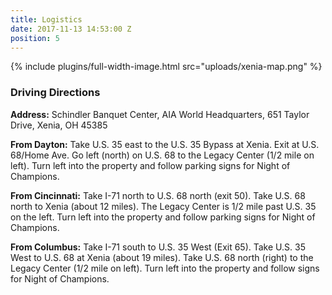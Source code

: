 ```yaml
---
title: Logistics
date: 2017-11-13 14:53:00 Z
position: 5
---
```


<!--<h3>Guest <span class="secondHalf">Information</span></h3>
<div>
<ul style="list-style-type:disc">
<li>VIP/Sponsor Photo Op &amp; Tour begins at 5:00pm (VIP ticket required)</li>
<br>
<li>View "Building the Total Athlete" display with light appetizers in Schindler Basement from 5:30-6:15.</li>
<br>
<li>Schindler Banquet Center doors and <a href="/silent-auctions" style="color: GoldenRod">Silent Auction</a> open at 6:00pm.</li>
<br>
<li>Dinner and <a href="/program" style="color: GoldenRod">Program</a> begins at 6:30pm</li>
<br> 
<li>Each guest must show his or her ticket at the door.</li>
<br> 
<li>The table assignment is noted on the ticket. Please note that all ticket sales are final.</li>
</ul>
</div>-->
{% include plugins/full-width-image.html src="uploads/xenia-map.png" %}
<div><b>
<h3>Driving <span class="secondHalf">Directions</span></h3>
</b>
</div>
<p><b>Address:</b> Schindler Banquet Center, AIA World Headquarters, 651 Taylor Drive, Xenia, OH 45385</p>
<p><b>From Dayton:</b> Take U.S. 35 east to the U.S. 35 Bypass at Xenia.  Exit at U.S. 68/Home Ave.  Go left (north) on U.S. 68 to the Legacy Center (1/2 mile on left).  Turn left into the property and follow parking signs for Night of Champions.</p>
<p><b>From Cincinnati:</b> Take I-71 north to U.S. 68 north (exit 50).  Take U.S. 68 north to Xenia (about 12 miles). The Legacy Center is 1/2 mile past U.S. 35 on the left.  Turn left into the property and follow parking signs for Night of Champions.</p>
<p><b>From Columbus:</b> Take I-71 south to U.S. 35 West (Exit 65).  Take U.S. 35 West to U.S. 68 at Xenia (about 19 miles).  Take U.S. 68 north (right) to the Legacy Center (1/2 mile on left).  Turn left into the property and follow signs for Night of Champions.</p>


